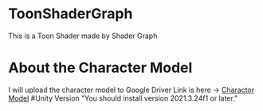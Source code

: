 # ToonShaderGraph
This is a Toon Shader made by Shader Graph
# About the Character Model
I will upload the character model to Google Driver
Link is here -> [Charactor Model](https://drive.google.com/drive/folders/13N9MHVC4QH2NaS6MKWR1070YDpJc5lsD?usp=sharing)
#Unity Version
"You should install version 2021.3.24f1 or later."
